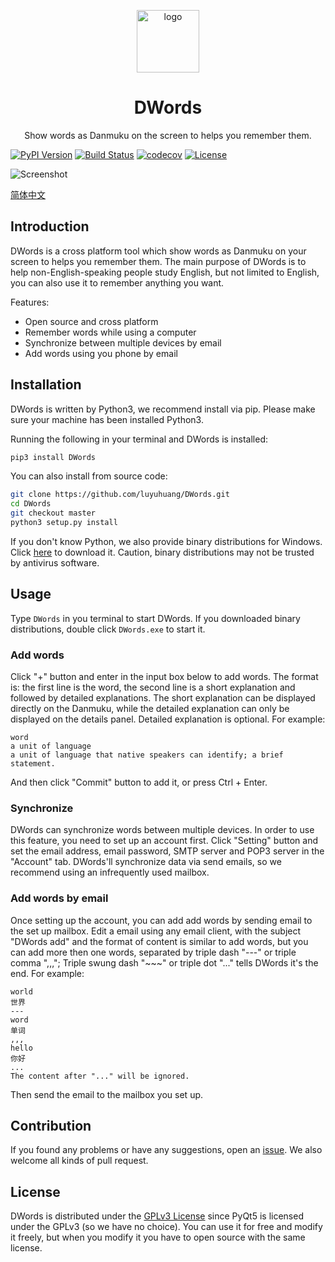 <p align="center"><img src="logo.svg" alt="logo" width="100"></p>
<h1 align="center">DWords</h1>
<p align="center">Show words as Danmuku on the screen to helps you remember them.</p>

[![PyPI Version](https://img.shields.io/pypi/v/DWords.svg)](https://pypi.org/project/DWords/)
[![Build Status](https://api.travis-ci.org/luyuhuang/DWords.svg?branch=dev)](https://travis-ci.org/luyuhuang/DWords)
[![codecov](https://codecov.io/gh/luyuhuang/DWords/branch/dev/graph/badge.svg)](https://codecov.io/gh/luyuhuang/DWords)
[![License](https://img.shields.io/github/license/luyuhuang/DWords)](https://github.com/luyuhuang/DWords/blob/dev/LICENSE)

![Screenshot](screenshot.png)

[简体中文](README_cn.md)

## Introduction

DWords is a cross platform tool which show words as Danmuku on your screen to helps you remember them. The main purpose of DWords is to help non-English-speaking people study English, but not limited to English, you can also use it to remember anything you want.

Features:

- Open source and cross platform
- Remember words while using a computer
- Synchronize between multiple devices by email
- Add words using you phone by email

## Installation

DWords is written by Python3, we recommend install via pip. Please make sure your machine has been installed Python3.

Running the following in your terminal and DWords is installed:

```sh
pip3 install DWords
```

You can also install from source code:

```sh
git clone https://github.com/luyuhuang/DWords.git
cd DWords
git checkout master
python3 setup.py install
```

If you don't know Python, we also provide binary distributions for Windows. Click [here](https://github.com/luyuhuang/DWords/releases) to download it. Caution, binary distributions may not be trusted by antivirus software.

## Usage

Type `DWords` in you terminal to start DWords. If you downloaded binary distributions, double click `DWords.exe` to start it.

### Add words

Click "+" button and enter in the input box below to add words. The format is: the first line is the word, the second line is a short explanation and followed by detailed explanations. The short explanation can be displayed directly on the Danmuku, while the detailed explanation can only be displayed on the details panel. Detailed explanation is optional. For example:

```
word
a unit of language
a unit of language that native speakers can identify; a brief statement.
```

And then click "Commit" button to add it, or press Ctrl + Enter.

### Synchronize

DWords can synchronize words between multiple devices. In order to use this feature, you need to set up an account first. Click "Setting" button and set the email address, email password, SMTP server and POP3 server in the "Account" tab. DWords'll synchronize data via send emails, so we recommend using an infrequently used mailbox.

### Add words by email

Once setting up the account, you can add add words by sending email to the set up mailbox. Edit a email using any email client, with the subject "DWords add" and the format of content is similar to add words, but you can add more then one words, separated by triple dash "---" or triple comma ",,,"; Triple swung dash "~~~" or triple dot "..." tells DWords it's the end. For example:

```
world
世界
---
word
单词
,,,
hello
你好
...
The content after "..." will be ignored.
```

Then send the email to the mailbox you set up.

## Contribution

If you found any problems or have any suggestions, open an [issue](https://github.com/luyuhuang/DWords/issues). We also welcome all kinds of pull request.

## License

DWords is distributed under the [GPLv3 License](https://github.com/luyuhuang/DWords/blob/dev/LICENSE) since PyQt5 is licensed under the GPLv3 (so we have no choice). You can use it for free and modify it freely, but when you modify it you have to open source with the same license.
